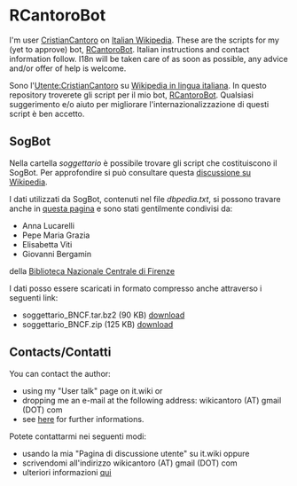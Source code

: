 RCantoroBot
===========

I'm user [CristianCantoro](http://it.wikipedia.org/wiki/Utente:CristianCantoro) on [Italian Wikipedia](https://it.wikipedia.org/).
These are the scripts for my (yet to approve) bot, [RCantoroBot](http://it.wikipedia.org/wiki/Utente:RCantoroBot).
Italian instructions and contact information follow. I18n will be taken care of as soon as possible, any advice and/or offer of help is welcome.


Sono l'[Utente:CristianCantoro](http://it.wikipedia.org/wiki/Utente:CristianCantoro) su [Wikipedia in lingua italiana](https://it.wikipedia.org/).
In questo repository troverete gli script per il mio bot, [RCantoroBot](http://it.wikipedia.org/wiki/Utente:RCantoroBot).
Qualsiasi suggerimento e/o aiuto per migliorare l'internazionalizzazione di questi script è ben accetto.

SogBot
------

Nella cartella *soggettario* è possibile trovare gli script che costituiscono il SogBot.
Per approfondire si può consultare questa [discussione su Wikipedia](http://it.wikipedia.org/wiki/Discussioni_progetto:Coordinamento/Bibliografia_e_fonti#Collaborazione_come_Biblioteca_Nazionale_di_Firenze).

I dati utilizzati da SogBot, contenuti nel file *dbpedia.txt*, si possono travare anche in 
[questa pagina](http://it.wikipedia.org/wiki/Progetto:Coordinamento/Bibliografia_e_fonti/Lista_lemmi_Thesaurus_del_Nuovo_Soggettario_BNCF)
e sono stati gentilmente condivisi da:
*    Anna Lucarelli
*    Pepe Maria Grazia
*    Elisabetta Viti
*    Giovanni Bergamin

della [Biblioteca Nazionale Centrale di Firenze](http://www.bncf.firenze.sbn.it)

I dati posso essere scaricati in formato compresso anche attraverso i seguenti link:
* soggettario_BNCF.tar.bz2 (90 KB) [download](https://mega.co.nz/#!DYFkiZSb!Gas-9icjeHozW6ZyDFaKg01VcOdK3dmOJNitEXQU9LY)
* soggettario_BNCF.zip (125 KB) [download](https://mega.co.nz/#!PE8ShI6Z!StSzkQr761ubc5Umh-5sWSfw6elyIskCzI-2D9lYD5Q)

Contacts/Contatti
-----------------

You can contact the author:
* using my "User talk" page on it.wiki or 
* dropping me an e-mail at the following address: wikicantoro (AT) gmail (DOT) com
* see [here](http://it.wikipedia.org/wiki/Utente:CristianCantoro#Contatti) for further informations.

Potete contattarmi nei seguenti modi:
* usando la mia "Pagina di discussione utente" su it.wiki oppure
* scrivendomi all'indirizzo wikicantoro (AT) gmail (DOT) com 
* ulteriori informazioni [qui](http://it.wikipedia.org/wiki/Utente:CristianCantoro#Contatti)
